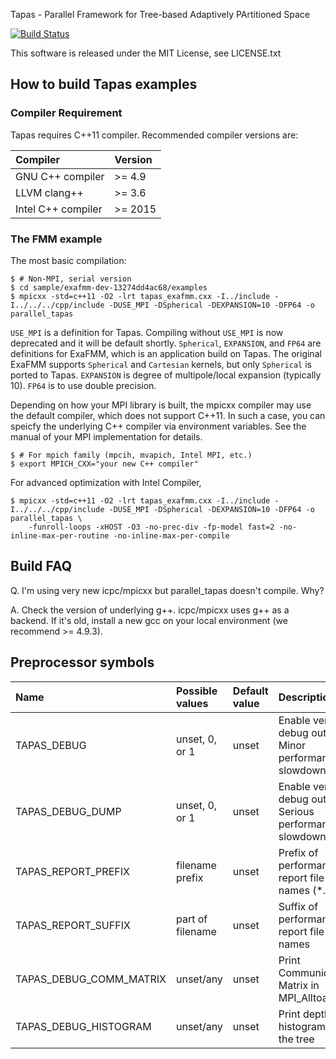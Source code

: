 Tapas - Parallel Framework for Tree-based Adaptively PArtitioned Space

[![Build Status](https://travis-ci.org/keisukefukuda/tapas.svg?branch=master)](https://travis-ci.org/keisukefukuda/tapas)

This software is released under the MIT License, see LICENSE.txt

## How to build Tapas examples

### Compiler Requirement

Tapas requires C++11 compiler. Recommended compiler versions are:

|Compiler               | Version |
|:----------------------|:--------|
|GNU C++ compiler       | >= 4.9  |
|LLVM clang++           | >= 3.6  |
|Intel C++ compiler     | >= 2015 |


### The FMM example 

The most basic compilation:

    $ # Non-MPI, serial version
    $ cd sample/exafmm-dev-13274dd4ac68/examples
    $ mpicxx -std=c++11 -O2 -lrt tapas_exafmm.cxx -I../include -I../../../cpp/include -DUSE_MPI -DSpherical -DEXPANSION=10 -DFP64 -o parallel_tapas

`USE_MPI` is a definition for Tapas. Compiling without `USE_MPI` is now deprecated and it will be default shortly. `Spherical`, `EXPANSION`, and `FP64`
are definitions for ExaFMM, which is an application build on Tapas. The original ExaFMM supports `Spherical` and `Cartesian` kernels, but 
only `Spherical` is ported to Tapas. `EXPANSION` is degree of multipole/local expansion (typically 10). `FP64` is to use double precision.

Depending on how your MPI library is built, the mpicxx compiler may use the default compiler, which does not support C++11.
In such a case, you can speicfy the underlying C++ compiler via environment variables. See the manual of your MPI implementation for details.

    $ # For mpich family (mpcih, mvapich, Intel MPI, etc.)
    $ export MPICH_CXX="your new C++ compiler"
    
For advanced optimization with Intel Compiler,

    $ mpicxx -std=c++11 -O2 -lrt tapas_exafmm.cxx -I../include -I../../../cpp/include -DUSE_MPI -DSpherical -DEXPANSION=10 -DFP64 -o parallel_tapas \
        -funroll-loops -xHOST -O3 -no-prec-div -fp-model fast=2 -no-inline-max-per-routine -no-inline-max-per-compile 
        
## Build FAQ

Q. I'm using very new icpc/mpicxx but parallel_tapas doesn't compile. Why?

A. Check the version of underlying g++. icpc/mpicxx uses g++ as a backend. If it's old, install a new gcc on your local environment (we recommend >= 4.9.3).
    
## Preprocessor symbols

|Name                   | Possible values  | Default value | Description                                               |
|:----------------------|:-----------------|:--------------|:----------------------------------------------------------|
|TAPAS_DEBUG            | unset, 0, or 1   | unset         | Enable verbose debug output. Minor performance slowdown   |
|TAPAS_DEBUG_DUMP       | unset, 0, or 1   | unset         | Enable verbose debug output. Serious performance slowdown |
|TAPAS_REPORT_PREFIX    | filename prefix  | unset         | Prefix of performance report file names (*.csv)           |
|TAPAS_REPORT_SUFFIX    | part of filename | unset         | Suffix of performance report file names                   |
|TAPAS_DEBUG_COMM_MATRIX| unset/any        | unset         | Print Communication Matrix in MPI_Alltoallv()             |
|TAPAS_DEBUG_HISTOGRAM  | unset/any        | unset         | Print depth histogram of the tree                         |

